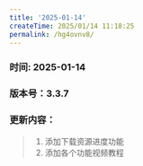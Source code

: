 ```yaml
---
title: '2025-01-14'
createTime: 2025/01/14 11:18:25
permalink: /hg4ovnv8/
---
```

### 时间: 2025-01-14

### 版本号：3.3.7

### 更新内容：
> 1. 添加下载资源进度功能 
> 2. 添加各个功能视频教程